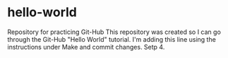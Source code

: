 # hello-world
Repository for practicing Git-Hub
This repository was created so I can go through the Git-Hub "Hello World" tutorial.
I'm adding this line using the instructions under Make and commit changes.
Setp 4.

